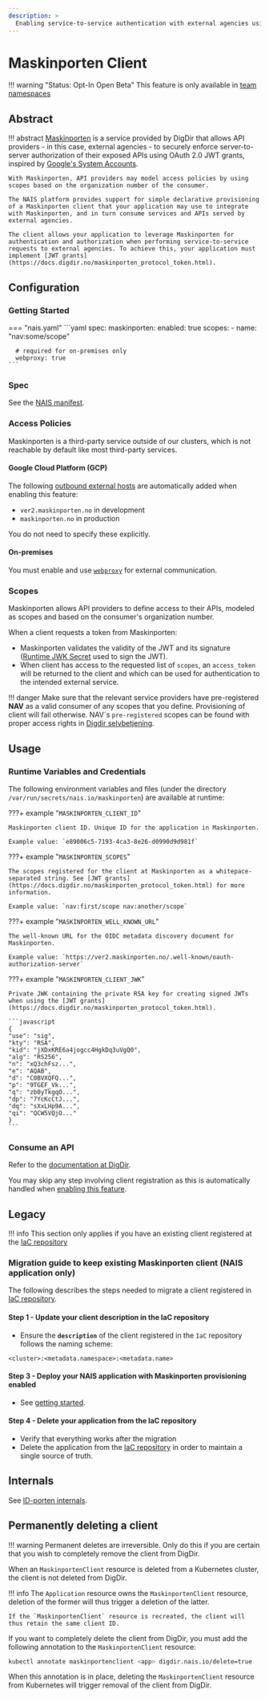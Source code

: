 ```yaml
---
description: >
  Enabling service-to-service authentication with external agencies using Maskinporten.
---
```


# Maskinporten Client

!!! warning "Status: Opt-In Open Beta"
    This feature is only available in [team namespaces](../../clusters/team-namespaces.md)

## Abstract

!!! abstract
    [Maskinporten](https://docs.digdir.no/maskinporten_auth_server-to-server-oauth2.html) is a service provided by DigDir that allows API providers - in this case, external agencies - to securely enforce server-to-server authorization of their exposed APIs using OAuth 2.0 JWT grants, inspired by [Google's System Accounts](https://developers.google.com/identity/protocols/oauth2/service-account).
 
    With Maskinporten, API providers may model access policies by using scopes based on the organization number of the consumer.

    The NAIS platform provides support for simple declarative provisioning of a Maskinporten client that your application may use to integrate with Maskinporten, and in turn consume services and APIs served by external agencies.

    The client allows your application to leverage Maskinporten for authentication and authorization when performing service-to-service requests to external agencies. To achieve this, your application must implement [JWT grants](https://docs.digdir.no/maskinporten_protocol_token.html).

## Configuration

### Getting Started

=== "nais.yaml"
    ```yaml
    spec:
      maskinporten:
        enabled: true
        scopes:
          - name: "nav:some/scope"

      # required for on-premises only
      webproxy: true
    ```

### Spec

See the [NAIS manifest](../../nais-application/application.md#maskinporten).

### Access Policies

Maskinporten is a third-party service outside of our clusters, which is not reachable by default like most third-party services.

#### Google Cloud Platform \(GCP\)

The following [outbound external hosts](../../nais-application/access-policy.md#external-services) are automatically added when enabling this feature:

- `ver2.maskinporten.no` in development
- `maskinporten.no` in production

You do not need to specify these explicitly.

#### On-premises

You must enable and use [`webproxy`](../../nais-application/application.md#webproxy) for external communication.

### Scopes

Maskinporten allows API providers to define access to their APIs, modeled as scopes and based on the consumer's organization number.

When a client requests a token from Maskinporten:

- Maskinporten validates the validity of the JWT and its signature ([Runtime JWK Secret](#runtime-variables-and-credentials) used to sign the JWT).
- When client has access to the requested list of `scopes`, an `access_token` will be returned to the client and which can be used for authentication to the intended external service.

!!! danger
    Make sure that the relevant service providers have pre-registered **NAV** as a valid consumer of any scopes that you define. Provisioning of client will fail otherwise.
    NAV´s `pre-registered` scopes can be found with proper access rights in [Digdir selvbetjening](https://selvbetjening-samarbeid-ver2.difi.no/auth/login).

## Usage

### Runtime Variables and Credentials

The following environment variables and files (under the directory `/var/run/secrets/nais.io/maskinporten`) are available at runtime:

???+ example "`MASKINPORTEN_CLIENT_ID`"

    Maskinporten client ID. Unique ID for the application in Maskinporten.

    Example value: `e89006c5-7193-4ca3-8e26-d0990d9d981f`

???+ example "`MASKINPORTEN_SCOPES`"

    The scopes registered for the client at Maskinporten as a whitepace-separated string. See [JWT grants](https://docs.digdir.no/maskinporten_protocol_token.html) for more information.

    Example value: `nav:first/scope nav:another/scope`

???+ example "`MASKINPORTEN_WELL_KNOWN_URL`"

    The well-known URL for the OIDC metadata discovery document for Maskinporten. 

    Example value: `https://ver2.maskinporten.no/.well-known/oauth-authorization-server`

???+ example "`MASKINPORTEN_CLIENT_JWK`"

    Private JWK containing the private RSA key for creating signed JWTs when using the [JWT grants](https://docs.digdir.no/maskinporten_protocol_token.html).

    ```javascript
    {
    "use": "sig",
    "kty": "RSA",
    "kid": "jXDxKRE6a4jogcc4HgkDq3uVgQ0",
    "alg": "RS256",
    "n": "xQ3chFsz...",
    "e": "AQAB",
    "d": "C0BVXQFQ...",
    "p": "9TGEF_Vk...",
    "q": "zb0yTkgqO...",
    "dp": "7YcKcCtJ...",
    "dq": "sXxLHp9A...",
    "qi": "QCW5VQjO..."
    }
    ```

### Consume an API

Refer to the [documentation at DigDir](https://docs.digdir.no/maskinporten_guide_apikonsument.html).

You may skip any step involving client registration as this is automatically handled when [enabling this feature](#getting-started).

## Legacy

!!! info
    This section only applies if you have an existing client registered at the [IaC repository](https://github.com/navikt/nav-maskinporten)  

### Migration guide to keep existing Maskinporten client (NAIS application only)

The following describes the steps needed to migrate a client registered in [IaC repository](https://github.com/navikt/nav-maskinporten).

#### Step 1 - Update your client description in the IaC repository

- Ensure the **`description`** of the client registered in the `IaC` repository follows the naming scheme:

```text
<cluster>:<metadata.namespace>:<metadata.name>
```

#### Step 3 - Deploy your NAIS application with Maskinporten provisioning enabled

- See [getting started](#getting-started).

#### Step 4 - Delete your application from the IaC repository

- Verify that everything works after the migration
- Delete the application from the [IaC repository](https://github.com/navikt/nav-maskinporten) in order to maintain a single source of truth.

## Internals

See [ID-porten internals](idporten.md#internals).

## Permanently deleting a client

!!! warning
    Permanent deletes are irreversible. Only do this if you are certain that you wish to completely remove the client from DigDir.

When an `MaskinportenClient` resource is deleted from a Kubernetes cluster, the client is not deleted from DigDir.

!!! info
    The `Application` resource owns the `MaskinportenClient` resource, deletion of the former will thus trigger a deletion of the latter.

    If the `MaskinportenClient` resource is recreated, the client will thus retain the same client ID.

If you want to completely delete the client from DigDir, you must add the following annotation to the `MaskinportenClient` resource:

```bash
kubectl annotate maskinportenclient <app> digdir.nais.io/delete=true
```

When this annotation is in place, deleting the `MaskinportenClient` resource from Kubernetes will trigger removal of the client from DigDir.
